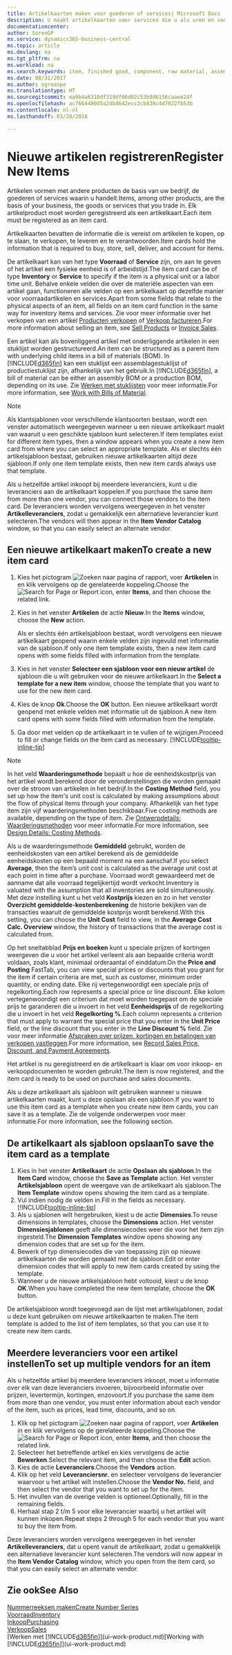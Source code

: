```yaml
---
title: Artikelkaarten maken voor goederen of services| Microsoft Docs
description: U maakt artikelkaarten voor services die u als uren en voor fysieke producten verkoopt, zoals componenten, gereedgemelde goederen, onderdelen of grondstoffen, die u uit uw voorraad verkoopt.
documentationcenter: 
author: SorenGP
ms.service: dynamics365-business-central
ms.topic: article
ms.devlang: na
ms.tgt_pltfrm: na
ms.workload: na
ms.search.keywords: item, finished good, component, raw material, assembly item
ms.date: 08/31/2017
ms.author: sgroespe
ms.translationtype: HT
ms.sourcegitcommit: ea9b4a6310df319df06d02c53b9d6156caaee24f
ms.openlocfilehash: ac7664480d5a2db4642ecc2cb830c4d7022fb53b
ms.contentlocale: nl-nl
ms.lasthandoff: 03/28/2018

---
```

# <a name="register-new-items"></a><span data-ttu-id="3d08c-103">Nieuwe artikelen registreren</span><span class="sxs-lookup"><span data-stu-id="3d08c-103">Register New Items</span></span>
<span data-ttu-id="3d08c-104">Artikelen vormen met andere producten de basis van uw bedrijf, de goederen of services waarin u handelt.</span><span class="sxs-lookup"><span data-stu-id="3d08c-104">Items, among other products, are the basis of your business, the goods or services that you trade in.</span></span> <span data-ttu-id="3d08c-105">Elk artikelproduct moet worden geregistreerd als een artikelkaart.</span><span class="sxs-lookup"><span data-stu-id="3d08c-105">Each item must be registered as an item card.</span></span>

<span data-ttu-id="3d08c-106">Artikelkaarten bevatten de informatie die is vereist om artikelen te kopen, op te slaan, te verkopen, te leveren en te verantwoorden.</span><span class="sxs-lookup"><span data-stu-id="3d08c-106">Item cards hold the information that is required to buy, store, sell, deliver, and account for items.</span></span>

<span data-ttu-id="3d08c-107">De artikelkaart kan van het type **Voorraad** of **Service** zijn, om aan te geven of het artikel een fysieke eenheid is of arbeidstijd.</span><span class="sxs-lookup"><span data-stu-id="3d08c-107">The item card can be of type **Inventory** or **Service** to specify if the item is a physical unit or a labor time unit.</span></span> <span data-ttu-id="3d08c-108">Behalve enkele velden die over de materiële aspecten van een artikel gaan, functioneren alle velden op een artikelkaart op dezelfde manier voor voorraadartikelen en services.</span><span class="sxs-lookup"><span data-stu-id="3d08c-108">Apart from some fields that relate to the physical aspects of an item, all fields on an item card function in the same way for inventory items and services.</span></span> <span data-ttu-id="3d08c-109">Zie voor meer informatie over het verkopen van een artikel [Producten verkopen](sales-how-sell-products.md) of [Verkoop factureren](sales-how-invoice-sales.md).</span><span class="sxs-lookup"><span data-stu-id="3d08c-109">For more information about selling an item, see [Sell Products](sales-how-sell-products.md) or [Invoice Sales](sales-how-invoice-sales.md).</span></span>

<span data-ttu-id="3d08c-110">Een artikel kan als bovenliggend artikel met onderliggende artikelen in een stuklijst worden gestructureerd.</span><span class="sxs-lookup"><span data-stu-id="3d08c-110">An item can be structured as a parent item with underlying child items in a bill of materials (BOM).</span></span> <span data-ttu-id="3d08c-111">In [!INCLUDE[d365fin](includes/d365fin_md.md)] kan een stuklijst een assemblagestuklijst of productiestuklijst zijn, afhankelijk van het gebruik.</span><span class="sxs-lookup"><span data-stu-id="3d08c-111">In [!INCLUDE[d365fin](includes/d365fin_md.md)], a bill of material can be either an assembly BOM or a production BOM, depending on its use.</span></span> <span data-ttu-id="3d08c-112">Zie [Werken met stuklijsten](inventory-how-work-BOMs.md) voor meer informatie.</span><span class="sxs-lookup"><span data-stu-id="3d08c-112">For more information, see [Work with Bills of Material](inventory-how-work-BOMs.md).</span></span>

> [!NOTE]  
>   <span data-ttu-id="3d08c-113">Als klantsjablonen voor verschillende klantsoorten bestaan, wordt een venster automatisch weergegeven wanneer u een nieuwe artikelkaart maakt van waaruit u een geschikte sjabloon kunt selecteren.</span><span class="sxs-lookup"><span data-stu-id="3d08c-113">If item templates exist for different item types, then a window appears when you create a new item card from where you can select an appropriate template.</span></span> <span data-ttu-id="3d08c-114">Als er slechts één artikelsjabloon bestaat, gebruiken nieuwe artikelkaarten altijd deze sjabloon.</span><span class="sxs-lookup"><span data-stu-id="3d08c-114">If only one item template exists, then new item cards always use that template.</span></span>

<span data-ttu-id="3d08c-115">Als u hetzelfde artikel inkoopt bij meerdere leveranciers, kunt u die leveranciers aan de artikelkaart koppelen.</span><span class="sxs-lookup"><span data-stu-id="3d08c-115">If you purchase the same item from more than one vendor, you can connect those vendors to the item card.</span></span> <span data-ttu-id="3d08c-116">De leveranciers worden vervolgens weergegeven in het venster **Artikelleveranciers**, zodat u gemakkelijk een alternatieve leverancier kunt selecteren.</span><span class="sxs-lookup"><span data-stu-id="3d08c-116">The vendors will then appear in the **Item Vendor Catalog** window, so that you can easily select an alternate vendor.</span></span>

## <a name="to-create-a-new-item-card"></a><span data-ttu-id="3d08c-117">Een nieuwe artikelkaart maken</span><span class="sxs-lookup"><span data-stu-id="3d08c-117">To create a new item card</span></span>
1. <span data-ttu-id="3d08c-118">Kies het pictogram ![Zoeken naar pagina of rapport](media/ui-search/search_small.png "pictogram Zoeken naar pagina of rapport"), voer **Artikelen** in en klik vervolgens op de gerelateerde koppeling.</span><span class="sxs-lookup"><span data-stu-id="3d08c-118">Choose the ![Search for Page or Report](media/ui-search/search_small.png "Search for Page or Report icon") icon, enter **Items**, and then choose the related link.</span></span>  
2. <span data-ttu-id="3d08c-119">Kies in het venster **Artikelen** de actie **Nieuw**.</span><span class="sxs-lookup"><span data-stu-id="3d08c-119">In the **Items** window, choose the **New** action.</span></span>

    <span data-ttu-id="3d08c-120">Als er slechts één artikelsjabloon bestaat, wordt vervolgens een nieuwe artikelkaart geopend waarin enkele velden zijn ingevuld met informatie van de sjabloon.</span><span class="sxs-lookup"><span data-stu-id="3d08c-120">If only one item template exists, then a new item card opens with some fields filled with information from the template.</span></span>
3. <span data-ttu-id="3d08c-121">Kies in het venster **Selecteer een sjabloon voor een nieuw artikel** de sjabloon die u wilt gebruiken voor de nieuwe artikelkaart.</span><span class="sxs-lookup"><span data-stu-id="3d08c-121">In the **Select a template for a new item** window, choose the template that you want to use for the new item card.</span></span>
4. <span data-ttu-id="3d08c-122">Kies de knop **Ok**.</span><span class="sxs-lookup"><span data-stu-id="3d08c-122">Choose the **OK** button.</span></span> <span data-ttu-id="3d08c-123">Een nieuwe artikelkaart wordt geopend met enkele velden met informatie uit de sjabloon.</span><span class="sxs-lookup"><span data-stu-id="3d08c-123">A new item card opens with some fields filled with information from the template.</span></span>
5. <span data-ttu-id="3d08c-124">Ga door met velden op de artikelkaart in te vullen of te wijzigen.</span><span class="sxs-lookup"><span data-stu-id="3d08c-124">Proceed to fill or change fields on the item card as necessary.</span></span> [!INCLUDE[tooltip-inline-tip](includes/tooltip-inline-tip_md.md)]

> [!NOTE]
> <span data-ttu-id="3d08c-125">In het veld **Waarderingsmethode** bepaalt u hoe de eenheidskostprijs van het artikel wordt berekend door de veronderstellingen die worden gemaakt over de stroom van artikelen in het bedrijf.</span><span class="sxs-lookup"><span data-stu-id="3d08c-125">In the **Costing Method** field, you set up how the item's unit cost is calculated by making assumptions about the flow of physical items through your company.</span></span> <span data-ttu-id="3d08c-126">Afhankelijk van het type item zijn vijf waarderingsmethoden beschikbaar.</span><span class="sxs-lookup"><span data-stu-id="3d08c-126">Five costing methods are available, depending on the type of item.</span></span> <span data-ttu-id="3d08c-127">Zie [Ontwerpdetails: Waarderingsmethoden](design-details-costing-methods.md) voor meer informatie.</span><span class="sxs-lookup"><span data-stu-id="3d08c-127">For more information, see [Design Details: Costing Methods](design-details-costing-methods.md).</span></span>
>
> <span data-ttu-id="3d08c-128">Als u de waarderingsmethode **Gemiddeld** gebruikt, worden de eenheidskosten van een artikel berekend als de gemiddelde eenheidskosten op een bepaald moment na een aanschaf.</span><span class="sxs-lookup"><span data-stu-id="3d08c-128">If you select **Average**, then the item’s unit cost is calculated as the average unit cost at each point in time after a purchase.</span></span> <span data-ttu-id="3d08c-129">Voorraad wordt gewaardeerd met de aanname dat alle voorraad tegelijkertijd wordt verkocht.</span><span class="sxs-lookup"><span data-stu-id="3d08c-129">Inventory is valuated with the assumption that all inventories are sold simultaneously.</span></span> <span data-ttu-id="3d08c-130">Met deze instelling kunt u het veld **Kostprijs** kiezen en zo in het venster **Overzicht gemiddelde-kostenberekening** de historie bekijken van de transacties waaruit de gemiddelde kostprijs wordt berekend.</span><span class="sxs-lookup"><span data-stu-id="3d08c-130">With this setting, you can choose the **Unit Cost** field to view, in the **Average Cost Calc. Overview** window, the history of transactions that the average cost is calculated from.</span></span>

<span data-ttu-id="3d08c-131">Op het sneltabblad **Prijs en boeken** kunt u speciale prijzen of kortingen weergeven die u voor het artikel verleent als aan bepaalde criteria wordt voldaan, zoals klant, minimaal orderaantal of einddatum.</span><span class="sxs-lookup"><span data-stu-id="3d08c-131">On the **Price and Posting** FastTab, you can view special prices or discounts that you grant for the item if certain criteria are met, such as customer, minimum order quantity, or ending date.</span></span> <span data-ttu-id="3d08c-132">Elke rij vertegenwoordigt een speciale prijs of regelkorting.</span><span class="sxs-lookup"><span data-stu-id="3d08c-132">Each row represents a special price or line discount.</span></span> <span data-ttu-id="3d08c-133">Elke kolom vertegenwoordigt een criterium dat moet worden toegepast om de speciale prijs te garanderen die u invoert in het veld **Eenheidsprijs** of de regelkorting die u invoert in het veld **Regelkorting %**.</span><span class="sxs-lookup"><span data-stu-id="3d08c-133">Each column represents a criterion that must apply to warrant the special price that you enter in the **Unit Price** field, or the line discount that you enter in the **Line Discount %** field.</span></span> <span data-ttu-id="3d08c-134">Zie voor meer informatie [Afspraken over prijzen, kortingen en betalingen van verkopen vastleggen](sales-how-record-sales-price-discount-payment-agreements.md).</span><span class="sxs-lookup"><span data-stu-id="3d08c-134">For more information, see [Record Sales Price, Discount, and Payment Agreements](sales-how-record-sales-price-discount-payment-agreements.md).</span></span>

<span data-ttu-id="3d08c-135">Het artikel is nu geregistreerd en de artikelkaart is klaar om voor inkoop- en verkoopdocumenten te worden gebruikt.</span><span class="sxs-lookup"><span data-stu-id="3d08c-135">The item is now registered, and the item card is ready to be used on purchase and sales documents.</span></span>

<span data-ttu-id="3d08c-136">Als u deze artikelkaart als sjabloon wilt gebruiken wanneer u nieuwe artikelkaarten maakt, kunt u deze opslaan als een sjabloon.</span><span class="sxs-lookup"><span data-stu-id="3d08c-136">If you want to use this item card as a template when you create new item cards, you can save it as a template.</span></span> <span data-ttu-id="3d08c-137">Zie de volgende onderwerpen voor meer informatie.</span><span class="sxs-lookup"><span data-stu-id="3d08c-137">For more information, see the following section.</span></span>

## <a name="to-save-the-item-card-as-a-template"></a><span data-ttu-id="3d08c-138">De artikelkaart als sjabloon opslaan</span><span class="sxs-lookup"><span data-stu-id="3d08c-138">To save the item card as a template</span></span>
1. <span data-ttu-id="3d08c-139">Kies in het venster **Artikelkaart** de actie **Opslaan als sjabloon**.</span><span class="sxs-lookup"><span data-stu-id="3d08c-139">In the **Item Card** window, choose the **Save as Template** action.</span></span> <span data-ttu-id="3d08c-140">Het venster **Artikelsjabloon** opent de weergave van de artikelkaart als sjabloon.</span><span class="sxs-lookup"><span data-stu-id="3d08c-140">The **Item Template** window opens showing the item card as a template.</span></span>
2. <span data-ttu-id="3d08c-141">Vul indien nodig de velden in.</span><span class="sxs-lookup"><span data-stu-id="3d08c-141">Fill in the fields as necessary.</span></span> [!INCLUDE[tooltip-inline-tip](includes/tooltip-inline-tip_md.md)]
3. <span data-ttu-id="3d08c-142">Als u sjablonen wilt hergebruiken, kiest u de actie **Dimensies**.</span><span class="sxs-lookup"><span data-stu-id="3d08c-142">To reuse dimensions in templates, choose the **Dimensions** action.</span></span> <span data-ttu-id="3d08c-143">Het venster **Dimensiesjablonen** geeft alle dimensiecodes weer die voor het item zijn ingesteld.</span><span class="sxs-lookup"><span data-stu-id="3d08c-143">The **Dimension Templates** window opens showing any dimension codes that are set up for the item.</span></span>
4. <span data-ttu-id="3d08c-144">Bewerk of typ dimensiecodes die van toepassing zijn op nieuwe artikelkaarten die worden gemaakt met de sjabloon.</span><span class="sxs-lookup"><span data-stu-id="3d08c-144">Edit or enter dimension codes that will apply to new item cards created by using the template.</span></span>
5. <span data-ttu-id="3d08c-145">Wanneer u de nieuwe artikelsjabloon hebt voltooid, kiest u de knop **OK**.</span><span class="sxs-lookup"><span data-stu-id="3d08c-145">When you have completed the new item template, choose the **OK** button.</span></span>

<span data-ttu-id="3d08c-146">De artikelsjabloon wordt toegevoegd aan de lijst met artikelsjablonen, zodat u deze kunt gebruiken om nieuwe artikelkaarten te maken.</span><span class="sxs-lookup"><span data-stu-id="3d08c-146">The item template is added to the list of item templates, so that you can use it to create new item cards.</span></span>

## <a name="to-set-up-multiple-vendors-for-an-item"></a><span data-ttu-id="3d08c-147">Meerdere leveranciers voor een artikel instellen</span><span class="sxs-lookup"><span data-stu-id="3d08c-147">To set up multiple vendors for an item</span></span>  
<span data-ttu-id="3d08c-148">Als u hetzelfde artikel bij meerdere leveranciers inkoopt, moet u informatie over elk van deze leveranciers invoeren, bijvoorbeeld informatie over prijzen, levertermijn, kortingen, enzovoort.</span><span class="sxs-lookup"><span data-stu-id="3d08c-148">If you purchase the same item from more than one vendor, you must enter information about each vendor of the item, such as prices, lead time, discounts, and so on.</span></span>  

1.  <span data-ttu-id="3d08c-149">Klik op het pictogram ![Zoeken naar pagina of rapport](media/ui-search/search_small.png "pictogram Zoeken naar pagina of rapport"), voer **Artikelen** in en klik vervolgens op de gerelateerde koppeling.</span><span class="sxs-lookup"><span data-stu-id="3d08c-149">Choose the ![Search for Page or Report](media/ui-search/search_small.png "Search for Page or Report icon") icon, enter **Items**, and then choose the related link.</span></span>  
2.  <span data-ttu-id="3d08c-150">Selecteer het betreffende artikel en kies vervolgens de actie **Bewerken**.</span><span class="sxs-lookup"><span data-stu-id="3d08c-150">Select the relevant item, and then choose the **Edit** action.</span></span>  
3.  <span data-ttu-id="3d08c-151">Kies de actie **Leveranciers**.</span><span class="sxs-lookup"><span data-stu-id="3d08c-151">Choose the **Vendors** action.</span></span>  
4.  <span data-ttu-id="3d08c-152">Klik op het veld **Leveranciersnr.** en selecteer vervolgens de leverancier waarvoor u het artikel wilt instellen.</span><span class="sxs-lookup"><span data-stu-id="3d08c-152">Choose the **Vendor No.** field, and then select the vendor that you want to set up for the item.</span></span>  
5.  <span data-ttu-id="3d08c-153">Het invullen van de overige velden is optioneel.</span><span class="sxs-lookup"><span data-stu-id="3d08c-153">Optionally, fill in the remaining fields.</span></span>  
6.  <span data-ttu-id="3d08c-154">Herhaal stap 2 t/m 5 voor elke leverancier waarbij u het artikel wilt kunnen inkopen.</span><span class="sxs-lookup"><span data-stu-id="3d08c-154">Repeat steps 2 through 5 for each vendor that you want to buy the item from.</span></span>

<span data-ttu-id="3d08c-155">Deze leveranciers worden vervolgens weergegeven in het venster **Artikelleveranciers**, dat u opent vanuit de artikelkaart, zodat u gemakkelijk een alternatieve leverancier kunt selecteren.</span><span class="sxs-lookup"><span data-stu-id="3d08c-155">The vendors will now appear in the **Item Vendor Catalog** window, which you open from the item card, so that you can easily select an alternate vendor.</span></span>

## <a name="see-also"></a><span data-ttu-id="3d08c-156">Zie ook</span><span class="sxs-lookup"><span data-stu-id="3d08c-156">See Also</span></span>
[<span data-ttu-id="3d08c-157">Nummerreeksen maken</span><span class="sxs-lookup"><span data-stu-id="3d08c-157">Create Number Series</span></span>](ui-create-number-series.md)  
[<span data-ttu-id="3d08c-158">Voorraad</span><span class="sxs-lookup"><span data-stu-id="3d08c-158">Inventory</span></span>](inventory-manage-inventory.md)  
[<span data-ttu-id="3d08c-159">Inkoop</span><span class="sxs-lookup"><span data-stu-id="3d08c-159">Purchasing</span></span>](purchasing-manage-purchasing.md)  
[<span data-ttu-id="3d08c-160">Verkoop</span><span class="sxs-lookup"><span data-stu-id="3d08c-160">Sales</span></span>](sales-manage-sales.md)  
<span data-ttu-id="3d08c-161">[Werken met [!INCLUDE[d365fin](includes/d365fin_md.md)]](ui-work-product.md)</span><span class="sxs-lookup"><span data-stu-id="3d08c-161">[Working with [!INCLUDE[d365fin](includes/d365fin_md.md)]](ui-work-product.md)</span></span>

